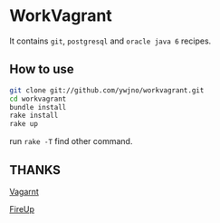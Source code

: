 # WorkVagrant

It contains `git`, `postgresql` and `oracle java 6` recipes.

## How to use

```bash
git clone git://github.com/ywjno/workvagrant.git
cd workvagrant
bundle install
rake install
rake up
```

run `rake -T` find other command.

## THANKS

[Vagarnt](http://vagrantup.com/)

[FireUp](https://github.com/SaitoWu/fireup)
